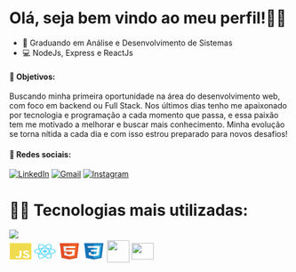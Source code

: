 # Olá, seja bem vindo ao meu perfil!💫👋

- 📝 Graduando em Análise e Desenvolvimento de Sistemas <br>
- 💻 NodeJs, Express e ReactJs 

#### 🎯 Objetivos:
Buscando minha primeira oportunidade na área do desenvolvimento web, com foco em backend ou Full Stack. Nos últimos dias tenho me apaixonado por tecnologia e programação a cada momento que passa, e essa paixão tem me motivado a melhorar e buscar mais conhecimento. Minha evolução se torna nítida a cada dia e com isso estrou preparado para novos desafios!

#### 💌 Redes sociais: 
[![LinkedIn](https://img.shields.io/badge/linkedin-%230077B5.svg?style=for-the-badge&logo=linkedin&logoColor=white)](https://www.linkedin.com/in/miguel-dos-santos-alves-barros-38210524a/)
[![Gmail](https://img.shields.io/badge/Gmail-D14836?style=for-the-badge&logo=gmail&logoColor=white)](<mailto: migueldossantos0096@gmail.com>)
[![Instagram](https://img.shields.io/badge/Instagram-%23E4405F.svg?style=for-the-badge&logo=Instagram&logoColor=white)](https://www.instagram.com/miguel1_santos/)

# 👨‍💻 Tecnologias mais utilizadas:
<img height="180em" src="https://github-readme-stats.vercel.app/api/top-langs/?username=M1guelSantos&layout=compact&langs_count=7&theme=tokyonight"/>
<div style="display: inline_block">

  <img align="center" height="30" width="40" src="https://raw.githubusercontent.com/devicons/devicon/master/icons/javascript/javascript-plain.svg">
  <img align="center" height="30" width="40" src="https://raw.githubusercontent.com/devicons/devicon/master/icons/react/react-original.svg">
  <img align="center" height="30" width="40" src="https://raw.githubusercontent.com/devicons/devicon/master/icons/html5/html5-original.svg">
  <img align="center" height="30" width="40" src="https://raw.githubusercontent.com/devicons/devicon/master/icons/css3/css3-original.svg">
  <img align="center" height="40" width="40" src="https://cdn.jsdelivr.net/gh/devicons/devicon/icons/nodejs/nodejs-original-wordmark.svg" />
  <img align="center" height="30" width="40" src="https://cdn.jsdelivr.net/gh/devicons/devicon/icons/php/php-original.svg" /> 
</div>

